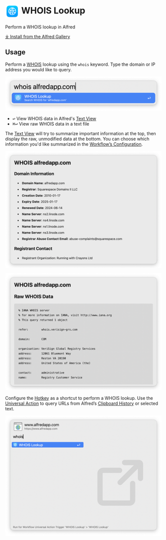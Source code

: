 # <img src='Workflow/icon.png' width='45' align='center' alt='icon'> WHOIS Lookup

Perform a WHOIS lookup in Alfred

[⤓ Install from the Alfred Gallery](https://alfred.app/workflows/firefingers21/whois-lookup/)

## Usage

Perform a [WHOIS](https://en.wikipedia.org/wiki/WHOIS) lookup using the `whois` keyword. Type the domain or IP address you would like to query.

![Using the whois keyword](Workflow/images/about/keyword.png)

* <kbd>↩</kbd> View WHOIS data in Alfred's [Text View](https://www.alfredapp.com/help/workflows/user-interface/text/)
* <kbd>⌘</kbd><kbd>↩</kbd> View raw WHOIS data in a text file

The [Text View](https://www.alfredapp.com/help/workflows/user-interface/text/) will try to summarize important information at the top, then display the raw, unmodified data at the bottom. You can choose which information you'd like summarized in the [Workflow’s Configuration](https://www.alfredapp.com/help/workflows/user-configuration/).

![Querying alfredapp.com with summary](Workflow/images/about/summaryData.png)

![Querying alfredapp.com without summary](Workflow/images/about/rawData.png)

Configure the [Hotkey](https://www.alfredapp.com/help/workflows/triggers/hotkey/) as a shortcut to perform a WHOIS lookup. Use the [Universal Action](https://www.alfredapp.com/help/features/universal-actions/) to query URLs from Alfred’s [Clipboard History](https://www.alfredapp.com/help/features/clipboard/) or selected text.

![Using the Universal Action](Workflow/images/about/universalAction.png)